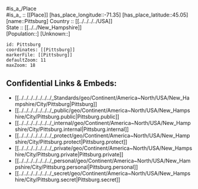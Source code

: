 ﻿---
location: [45.05,-71.35] 
mapzoom: [7,12] 
mapmarker: city 
type: City
tags:
- geo/City


SpocWebEntityId: 33396
isDeleted: false
confidential: public

---
#is_a_/Place  
#is_a_ :: [[Place]] 
[has_place_longitude::-71.35] 
[has_place_latitude::45.05] 
[name::Pittsburg] 
Country :: [[../../../../USA]]  
State :: [[../../New_Hampshire]]  
[Population::] 
[Unknown::] 


```leaflet
id: Pittsburg
coordinates: [[Pittsburg]] 
markerFile: [[Pittsburg]] 
defaultZoom: 11 
maxZoom: 18
```


## Confidential Links & Embeds: 
- [[../../../../../../../_Standards/geo/Continent/America~North/USA/New_Hampshire/City/Pittsburg|Pittsburg]] 
- [[../../../../../../../_public/geo/Continent/America~North/USA/New_Hampshire/City/Pittsburg.public|Pittsburg.public]] 
- [[../../../../../../../_internal/geo/Continent/America~North/USA/New_Hampshire/City/Pittsburg.internal|Pittsburg.internal]] 
- [[../../../../../../../_protect/geo/Continent/America~North/USA/New_Hampshire/City/Pittsburg.protect|Pittsburg.protect]] 
- [[../../../../../../../_private/geo/Continent/America~North/USA/New_Hampshire/City/Pittsburg.private|Pittsburg.private]] 
- [[../../../../../../../_personal/geo/Continent/America~North/USA/New_Hampshire/City/Pittsburg.personal|Pittsburg.personal]] 
- [[../../../../../../../_secret/geo/Continent/America~North/USA/New_Hampshire/City/Pittsburg.secret|Pittsburg.secret]] 

